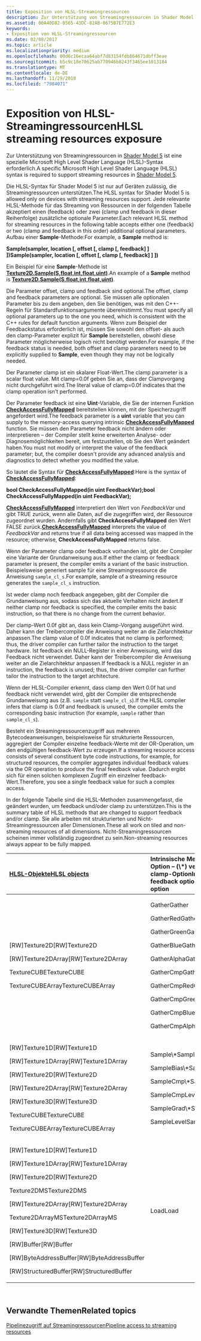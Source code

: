```yaml
---
title: Exposition von HLSL-Streamingressourcen
description: Zur Unterstützung von Streamingressourcen in Shader Model 5 ist eine spezielle Microsoft High Level Shader Language (HLSL)-Syntax erforderlich.
ms.assetid: 00A40D82-0565-43DC-82AB-0675B7E772E3
keywords:
- Exposition von HLSL-Streamingressourcen
ms.date: 02/08/2017
ms.topic: article
ms.localizationpriority: medium
ms.openlocfilehash: 00d6c16ecaa64abf7d83154fdb864671dbff3eae
ms.sourcegitcommit: b5c9c18e70625ab770946b8243f3465ee1013184
ms.translationtype: MT
ms.contentlocale: de-DE
ms.lasthandoff: 11/29/2018
ms.locfileid: "7984071"
---
```

# <a name="hlsl-streaming-resources-exposure"></a><span data-ttu-id="877a7-104">Exposition von HLSL-Streamingressourcen</span><span class="sxs-lookup"><span data-stu-id="877a7-104">HLSL streaming resources exposure</span></span>


<span data-ttu-id="877a7-105">Zur Unterstützung von Streamingressourcen in [Shader Model 5](https://msdn.microsoft.com/library/windows/desktop/ff471356) ist eine spezielle Microsoft High Level Shader Language (HLSL)-Syntax erforderlich.</span><span class="sxs-lookup"><span data-stu-id="877a7-105">A specific Microsoft High Level Shader Language (HLSL) syntax is required to support streaming resources in [Shader Model 5](https://msdn.microsoft.com/library/windows/desktop/ff471356).</span></span>

<span data-ttu-id="877a7-106">Die HLSL-Syntax für Shader Model 5 ist nur auf Geräten zulässig, die Streamingressourcen unterstützen.</span><span class="sxs-lookup"><span data-stu-id="877a7-106">The HLSL syntax for Shader Model 5 is allowed only on devices with streaming resources support.</span></span> <span data-ttu-id="877a7-107">Jede relevante HLSL-Methode für das Streaming von Ressourcen in der folgenden Tabelle akzeptiert einen (feedback) oder zwei (clamp und feedback in dieser Reihenfolge) zusätzliche optionale Parameter.</span><span class="sxs-lookup"><span data-stu-id="877a7-107">Each relevant HLSL method for streaming resources in the following table accepts either one (feedback) or two (clamp and feedback in this order) additional optional parameters.</span></span> <span data-ttu-id="877a7-108">Aufbau einer **Sample**-Methode:</span><span class="sxs-lookup"><span data-stu-id="877a7-108">For example, a **Sample** method is:</span></span>

**<span data-ttu-id="877a7-109">Sample(sampler, location \[, offset \[, clamp \[, feedback\] \] \])</span><span class="sxs-lookup"><span data-stu-id="877a7-109">Sample(sampler, location \[, offset \[, clamp \[, feedback\] \] \])</span></span>**

<span data-ttu-id="877a7-110">Ein Beispiel für eine **Sample**-Methode ist [**Texture2D.Sample(S,float,int,float,uint)**](https://msdn.microsoft.com/library/windows/desktop/dn393787).</span><span class="sxs-lookup"><span data-stu-id="877a7-110">An example of a **Sample** method is [**Texture2D.Sample(S,float,int,float,uint)**](https://msdn.microsoft.com/library/windows/desktop/dn393787).</span></span>

<span data-ttu-id="877a7-111">Die Parameter offset, clamp und feedback sind optional.</span><span class="sxs-lookup"><span data-stu-id="877a7-111">The offset, clamp and feedback parameters are optional.</span></span> <span data-ttu-id="877a7-112">Sie müssen alle optionalen Parameter bis zu dem angeben, den Sie benötigen, was mit den C++- Regeln für Standardfunktionsargumente übereinstimmt.</span><span class="sxs-lookup"><span data-stu-id="877a7-112">You must specify all optional parameters up to the one you need, which is consistent with the C++ rules for default function arguments.</span></span> <span data-ttu-id="877a7-113">Wenn zum Beispiel der Feedbackstatus erforderlich ist, müssen Sie sowohl den offset- als auch den clamp-Parameter explizit für **Sample** bereitstellen, obwohl diese Parameter möglicherweise logisch nicht benötigt werden.</span><span class="sxs-lookup"><span data-stu-id="877a7-113">For example, if the feedback status is needed, both offset and clamp parameters need to be explicitly supplied to **Sample**, even though they may not be logically needed.</span></span>

<span data-ttu-id="877a7-114">Der Parameter clamp ist ein skalarer Float-Wert.</span><span class="sxs-lookup"><span data-stu-id="877a7-114">The clamp parameter is a scalar float value.</span></span> <span data-ttu-id="877a7-115">Mit clamp=0.0f geben Sie an, dass der Clampvorgang nicht durchgeführt wird.</span><span class="sxs-lookup"><span data-stu-id="877a7-115">The literal value of clamp=0.0f indicates that the clamp operation isn't performed.</span></span>

<span data-ttu-id="877a7-116">Der Parameter feedback ist eine **Uint**-Variable, die Sie der internen Funktion [**CheckAccessFullyMapped**](https://msdn.microsoft.com/library/windows/desktop/dn292083) bereitstellen können, mit der Speicherzugriff angefordert wird.</span><span class="sxs-lookup"><span data-stu-id="877a7-116">The feedback parameter is a **uint** variable that you can supply to the memory-access querying intrinsic [**CheckAccessFullyMapped**](https://msdn.microsoft.com/library/windows/desktop/dn292083) function.</span></span> <span data-ttu-id="877a7-117">Sie müssen den Parameter feedback nicht ändern oder interpretieren – der Compiler stellt keine erweiterten Analyse- oder Diagnosemöglichkeiten bereit, um festzustellen, ob Sie den Wert geändert haben.</span><span class="sxs-lookup"><span data-stu-id="877a7-117">You must not modify or interpret the value of the feedback parameter; but, the compiler doesn't provide any advanced analysis and diagnostics to detect whether you modified the value.</span></span>

<span data-ttu-id="877a7-118">So lautet die Syntax für [**CheckAccessFullyMapped**](https://msdn.microsoft.com/library/windows/desktop/dn292083):</span><span class="sxs-lookup"><span data-stu-id="877a7-118">Here is the syntax of [**CheckAccessFullyMapped**](https://msdn.microsoft.com/library/windows/desktop/dn292083):</span></span>

**<span data-ttu-id="877a7-119">bool CheckAccessFullyMapped(in uint FeedbackVar);</span><span class="sxs-lookup"><span data-stu-id="877a7-119">bool CheckAccessFullyMapped(in uint FeedbackVar);</span></span>**

<span data-ttu-id="877a7-120">[**CheckAccessFullyMapped**](https://msdn.microsoft.com/library/windows/desktop/dn292083) interpretiert den Wert von *FeedbackVar* und gibt TRUE zurück, wenn alle Daten, auf die zugegriffen wird, der Ressource zugeordnet wurden. Andernfalls gibt **CheckAccessFullyMapped** den Wert FALSE zurück.</span><span class="sxs-lookup"><span data-stu-id="877a7-120">[**CheckAccessFullyMapped**](https://msdn.microsoft.com/library/windows/desktop/dn292083) interprets the value of *FeedbackVar* and returns true if all data being accessed was mapped in the resource; otherwise, **CheckAccessFullyMapped** returns false.</span></span>

<span data-ttu-id="877a7-121">Wenn der Parameter clamp oder feedback vorhanden ist, gibt der Compiler eine Variante der Grundanweisung aus.</span><span class="sxs-lookup"><span data-stu-id="877a7-121">If either the clamp or feedback parameter is present, the compiler emits a variant of the basic instruction.</span></span> <span data-ttu-id="877a7-122">Beispielsweise generiert sample für eine Streamingressource die Anweisung `sample_cl_s`.</span><span class="sxs-lookup"><span data-stu-id="877a7-122">For example, sample of a streaming resource generates the `sample_cl_s` instruction.</span></span>

<span data-ttu-id="877a7-123">Ist weder clamp noch feedback angegeben, gibt der Compiler die Grundanweisung aus, sodass sich das aktuelle Verhalten nicht ändert.</span><span class="sxs-lookup"><span data-stu-id="877a7-123">If neither clamp nor feedback is specified, the compiler emits the basic instruction, so that there is no change from the current behavior.</span></span>

<span data-ttu-id="877a7-124">Der clamp-Wert 0.0f gibt an, dass kein Clamp-Vorgang ausgeführt wird. Daher kann der Treibercompiler die Anweisung weiter an die Zielarchitektur anpassen.</span><span class="sxs-lookup"><span data-stu-id="877a7-124">The clamp value of 0.0f indicates that no clamp is performed; thus, the driver compiler can further tailor the instruction to the target hardware.</span></span> <span data-ttu-id="877a7-125">Ist feedback ein NULL-Register in einer Anweisung, wird das Feedback nicht verwendet. Daher kann der Treibercompiler die Anweisung weiter an die Zielarchitektur anpassen.</span><span class="sxs-lookup"><span data-stu-id="877a7-125">If feedback is a NULL register in an instruction, the feedback is unused; thus, the driver compiler can further tailor the instruction to the target architecture.</span></span>

<span data-ttu-id="877a7-126">Wenn der HLSL-Compiler erkennt, dass clamp den Wert 0.0f hat und feedback nicht verwendet wird, gibt der Compiler die entsprechende Grundanweisung aus (z.B. `sample` statt `sample_cl_s`).</span><span class="sxs-lookup"><span data-stu-id="877a7-126">If the HLSL compiler infers that clamp is 0.0f and feedback is unused, the compiler emits the corresponding basic instruction (for example, `sample` rather than `sample_cl_s`).</span></span>

<span data-ttu-id="877a7-127">Besteht ein Streamingressourcenzugriff aus mehreren Bytecodeanweisungen, beispielsweise für strukturierte Ressourcen, aggregiert der Compiler einzelne feedback-Werte mit der OR-Operation, um den endgültigen feedback-Wert zu erzeugen.</span><span class="sxs-lookup"><span data-stu-id="877a7-127">If a streaming resource access consists of several constituent byte code instructions, for example, for structured resources, the compiler aggregates individual feedback values via the OR operation to produce the final feedback value.</span></span> <span data-ttu-id="877a7-128">Dadurch ergibt sich für einen solchen komplexen Zugriff ein einzelner feedback-Wert.</span><span class="sxs-lookup"><span data-stu-id="877a7-128">Therefore, you see a single feedback value for such a complex access.</span></span>

<span data-ttu-id="877a7-129">In der folgende Tabelle sind die HLSL-Methoden zusammengefasst, die geändert wurden, um feedback und/oder clamp zu unterstützen.</span><span class="sxs-lookup"><span data-stu-id="877a7-129">This is the summary table of HLSL methods that are changed to support feedback and/or clamp.</span></span> <span data-ttu-id="877a7-130">Sie alle arbeiten mit strukturierten und Nicht-Streamingressourcen aller Dimensionen.</span><span class="sxs-lookup"><span data-stu-id="877a7-130">These all work on tiled and non-streaming resources of all dimensions.</span></span> <span data-ttu-id="877a7-131">Nicht-Streamingressourcen scheinen immer vollständig zugeordnet zu sein.</span><span class="sxs-lookup"><span data-stu-id="877a7-131">Non-streaming resources always appear to be fully mapped.</span></span>

<table>
<colgroup>
<col width="50%" />
<col width="50%" />
</colgroup>
<thead>
<tr class="header">
<th align="left"><a href="https://msdn.microsoft.com/library/windows/desktop/ff471359"><span data-ttu-id="877a7-132">HLSL-Objekte</span><span class="sxs-lookup"><span data-stu-id="877a7-132">HLSL objects</span></span></a> </th>
<th align="left"><span data-ttu-id="877a7-133">Intrinsische Methoden mit feedback-Option – (\*) verfügt auch über die clamp-Option</span><span class="sxs-lookup"><span data-stu-id="877a7-133">Intrinsic methods with feedback option (\*) - also has clamp option</span></span></th>
</tr>
</thead>
<tbody>
<tr class="odd">
<td align="left"><p><span data-ttu-id="877a7-134">[RW]Texture2D</span><span class="sxs-lookup"><span data-stu-id="877a7-134">[RW]Texture2D</span></span></p>
<p><span data-ttu-id="877a7-135">[RW]Texture2DArray</span><span class="sxs-lookup"><span data-stu-id="877a7-135">[RW]Texture2DArray</span></span></p>
<p><span data-ttu-id="877a7-136">TextureCUBE</span><span class="sxs-lookup"><span data-stu-id="877a7-136">TextureCUBE</span></span></p>
<p><span data-ttu-id="877a7-137">TextureCUBEArray</span><span class="sxs-lookup"><span data-stu-id="877a7-137">TextureCUBEArray</span></span></p></td>
<td align="left"><p><span data-ttu-id="877a7-138">Gather</span><span class="sxs-lookup"><span data-stu-id="877a7-138">Gather</span></span></p>
<p><span data-ttu-id="877a7-139">GatherRed</span><span class="sxs-lookup"><span data-stu-id="877a7-139">GatherRed</span></span></p>
<p><span data-ttu-id="877a7-140">GatherGreen</span><span class="sxs-lookup"><span data-stu-id="877a7-140">GatherGreen</span></span></p>
<p><span data-ttu-id="877a7-141">GatherBlue</span><span class="sxs-lookup"><span data-stu-id="877a7-141">GatherBlue</span></span></p>
<p><span data-ttu-id="877a7-142">GatherAlpha</span><span class="sxs-lookup"><span data-stu-id="877a7-142">GatherAlpha</span></span></p>
<p><span data-ttu-id="877a7-143">GatherCmp</span><span class="sxs-lookup"><span data-stu-id="877a7-143">GatherCmp</span></span></p>
<p><span data-ttu-id="877a7-144">GatherCmpRed</span><span class="sxs-lookup"><span data-stu-id="877a7-144">GatherCmpRed</span></span></p>
<p><span data-ttu-id="877a7-145">GatherCmpGreen</span><span class="sxs-lookup"><span data-stu-id="877a7-145">GatherCmpGreen</span></span></p>
<p><span data-ttu-id="877a7-146">GatherCmpBlue</span><span class="sxs-lookup"><span data-stu-id="877a7-146">GatherCmpBlue</span></span></p>
<p><span data-ttu-id="877a7-147">GatherCmpAlpha</span><span class="sxs-lookup"><span data-stu-id="877a7-147">GatherCmpAlpha</span></span></p></td>
</tr>
<tr class="even">
<td align="left"><p><span data-ttu-id="877a7-148">[RW]Texture1D</span><span class="sxs-lookup"><span data-stu-id="877a7-148">[RW]Texture1D</span></span></p>
<p><span data-ttu-id="877a7-149">[RW]Texture1DArray</span><span class="sxs-lookup"><span data-stu-id="877a7-149">[RW]Texture1DArray</span></span></p>
<p><span data-ttu-id="877a7-150">[RW]Texture2D</span><span class="sxs-lookup"><span data-stu-id="877a7-150">[RW]Texture2D</span></span></p>
<p><span data-ttu-id="877a7-151">[RW]Texture2DArray</span><span class="sxs-lookup"><span data-stu-id="877a7-151">[RW]Texture2DArray</span></span></p>
<p><span data-ttu-id="877a7-152">[RW]Texture3D</span><span class="sxs-lookup"><span data-stu-id="877a7-152">[RW]Texture3D</span></span></p>
<p><span data-ttu-id="877a7-153">TextureCUBE</span><span class="sxs-lookup"><span data-stu-id="877a7-153">TextureCUBE</span></span></p>
<p><span data-ttu-id="877a7-154">TextureCUBEArray</span><span class="sxs-lookup"><span data-stu-id="877a7-154">TextureCUBEArray</span></span></p></td>
<td align="left"><p><span data-ttu-id="877a7-155">Sample\*</span><span class="sxs-lookup"><span data-stu-id="877a7-155">Sample\*</span></span></p>
<p><span data-ttu-id="877a7-156">SampleBias\*</span><span class="sxs-lookup"><span data-stu-id="877a7-156">SampleBias\*</span></span></p>
<p><span data-ttu-id="877a7-157">SampleCmp\*</span><span class="sxs-lookup"><span data-stu-id="877a7-157">SampleCmp\*</span></span></p>
<p><span data-ttu-id="877a7-158">SampleCmpLevelZero</span><span class="sxs-lookup"><span data-stu-id="877a7-158">SampleCmpLevelZero</span></span></p>
<p><span data-ttu-id="877a7-159">SampleGrad\*</span><span class="sxs-lookup"><span data-stu-id="877a7-159">SampleGrad\*</span></span></p>
<p><span data-ttu-id="877a7-160">SampleLevel</span><span class="sxs-lookup"><span data-stu-id="877a7-160">SampleLevel</span></span></p></td>
</tr>
<tr class="odd">
<td align="left"><p><span data-ttu-id="877a7-161">[RW]Texture1D</span><span class="sxs-lookup"><span data-stu-id="877a7-161">[RW]Texture1D</span></span></p>
<p><span data-ttu-id="877a7-162">[RW]Texture1DArray</span><span class="sxs-lookup"><span data-stu-id="877a7-162">[RW]Texture1DArray</span></span></p>
<p><span data-ttu-id="877a7-163">[RW]Texture2D</span><span class="sxs-lookup"><span data-stu-id="877a7-163">[RW]Texture2D</span></span></p>
<p><span data-ttu-id="877a7-164">Texture2DMS</span><span class="sxs-lookup"><span data-stu-id="877a7-164">Texture2DMS</span></span></p>
<p><span data-ttu-id="877a7-165">[RW]Texture2DArray</span><span class="sxs-lookup"><span data-stu-id="877a7-165">[RW]Texture2DArray</span></span></p>
<p><span data-ttu-id="877a7-166">Texture2DArrayMS</span><span class="sxs-lookup"><span data-stu-id="877a7-166">Texture2DArrayMS</span></span></p>
<p><span data-ttu-id="877a7-167">[RW]Texture3D</span><span class="sxs-lookup"><span data-stu-id="877a7-167">[RW]Texture3D</span></span></p>
<p><span data-ttu-id="877a7-168">[RW]Buffer</span><span class="sxs-lookup"><span data-stu-id="877a7-168">[RW]Buffer</span></span></p>
<p><span data-ttu-id="877a7-169">[RW]ByteAddressBuffer</span><span class="sxs-lookup"><span data-stu-id="877a7-169">[RW]ByteAddressBuffer</span></span></p>
<p><span data-ttu-id="877a7-170">[RW]StructuredBuffer</span><span class="sxs-lookup"><span data-stu-id="877a7-170">[RW]StructuredBuffer</span></span></p></td>
<td align="left"><span data-ttu-id="877a7-171">Load</span><span class="sxs-lookup"><span data-stu-id="877a7-171">Load</span></span></td>
</tr>
</tbody>
</table>

 

## <a name="span-idrelated-topicsspanrelated-topics"></a><span data-ttu-id="877a7-172"><span id="related-topics"></span>Verwandte Themen</span><span class="sxs-lookup"><span data-stu-id="877a7-172"><span id="related-topics"></span>Related topics</span></span>


[<span data-ttu-id="877a7-173">Pipelinezugriff auf Streamingressourcen</span><span class="sxs-lookup"><span data-stu-id="877a7-173">Pipeline access to streaming resources</span></span>](pipeline-access-to-streaming-resources.md)

 

 




